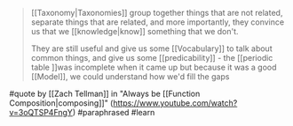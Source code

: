 > [[Taxonomy|Taxonomies]] group together things that are not related, separate things that are related, and more importantly, they convince us that we [[knowledge|know]] something that we don't.
> 
> They are still useful and give us some [[Vocabulary]] to talk about common things, and give us some [[predicability]] - the [[periodic table ]]was incomplete when it came up but because it was a good [[Model]], we could understand how we'd fill the gaps

#quote by [[Zach Tellman]] in "Always be [[Function Composition|composing]]" (https://www.youtube.com/watch?v=3oQTSP4FngY) #paraphrased #learn 
